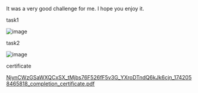 It was a very good challenge for me.
I hope you enjoy it.

task1 

![image](https://github.com/user-attachments/assets/f721c482-c5b3-4d61-bbd2-3bb4215f35f5)



task2

![image](https://github.com/user-attachments/assets/34adc11f-c988-4aef-94d0-722e62847ed7)



certificate

[NjynCWzGSaWXQCxSX_tMjbs76F526fF5v3G_YXroDTndQ6kJk6cjn_1742058465818_completion_certificate.pdf](https://github.com/user-attachments/files/19283139/NjynCWzGSaWXQCxSX_tMjbs76F526fF5v3G_YXroDTndQ6kJk6cjn_1742058465818_completion_certificate.pdf)
